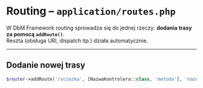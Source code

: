 # Routing – `application/routes.php`

W DbM Framework routing sprowadza się do jednej rzeczy: **dodania trasy za pomocą `addRoute()`**.  
Reszta (obsługa URI, dispatch itp.) działa automatycznie.

---

## Dodanie nowej trasy

```php
$router->addRoute('/sciezka', [NazwaKontrolera::class, 'metoda'], 'nazwa_trasy');
